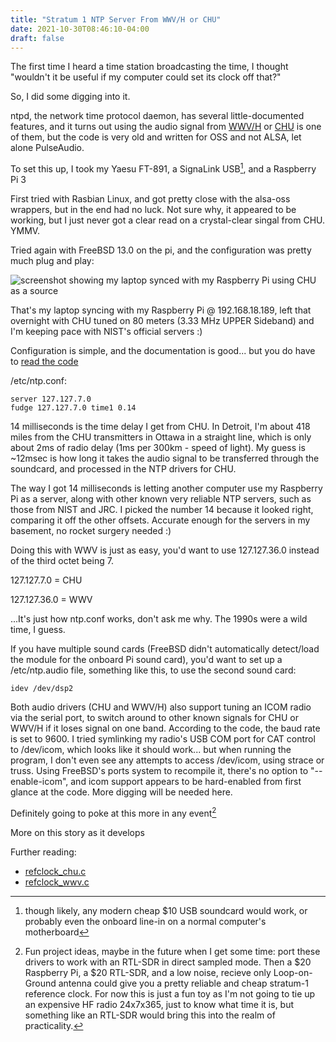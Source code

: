```yaml
---
title: "Stratum 1 NTP Server From WWV/H or CHU"
date: 2021-10-30T08:46:10-04:00
draft: false
---
```


The first time I heard a time station broadcasting the time, I thought "wouldn't it be useful if my computer could set its clock off that?"

So, I did some digging into it.

ntpd, the network time protocol daemon, has several little-documented features, and it turns out using the audio signal from [WWV/H](https://en.wikipedia.org/wiki/WWV_(radio_station)) or [CHU](https://en.wikipedia.org/wiki/CHU_(radio_station)) is one of them, but the code is very old and written for OSS and not ALSA, let alone PulseAudio.

To set this up, I took my Yaesu FT-891, a SignaLink USB[^1], and a Raspberry Pi 3

First tried with Rasbian Linux, and got pretty close with the alsa-oss wrappers, but in the end had no luck. Not sure why, it appeared to be working, but I just never got a clear read on a crystal-clear singal from CHU. YMMV.

Tried again with FreeBSD 13.0 on the pi, and the configuration was pretty much plug and play:

![screenshot showing my laptop synced with my Raspberry Pi using CHU as a source](https://mackmyra.static.mojocloud.com/screenshots/eeb45e5b-2392-40a7-b997-8cf8c5ca1382.png)

That's my laptop syncing with my Raspberry Pi @ 192.168.18.189, left that overnight with CHU tuned on 80 meters (3.33 MHz UPPER Sideband) and I'm keeping pace with NIST's official servers :) 

Configuration is simple, and the documentation is good... but you do have to [read the code](https://github.com/ntp-project/ntp/blob/master-no-authorname/ntpd/refclock_chu.c) 

/etc/ntp.conf:

    server 127.127.7.0
    fudge 127.127.7.0 time1 0.14


14 milliseconds is the time delay I get from CHU. In Detroit, I'm about 418 miles from the CHU transmitters in Ottawa in a straight line, which is only about 2ms of radio delay (1ms per 300km - speed of light). My guess is ~12msec is how long it takes the audio signal to be transferred through the soundcard, and processed in the NTP drivers for CHU.

The way I got 14 milliseconds is letting another computer use my Raspberry Pi as a server, along with other known very reliable NTP servers, such as those from NIST and JRC. I picked the number 14 because it looked right, comparing it off the other offsets. Accurate enough for the servers in my basement, no rocket surgery needed :)

Doing this with WWV is just as easy, you'd want to use 127.127.36.0 instead of the third octet being 7.

127.127.7.0 = CHU

127.127.36.0 = WWV

...It's just how ntp.conf works, don't ask me why. The 1990s were a wild time, I guess.

If you have multiple sound cards (FreeBSD didn't automatically detect/load the module for the onboard Pi sound card), you'd want to set up a /etc/ntp.audio file, something like this, to use the second sound card:

    idev /dev/dsp2


Both audio drivers (CHU and WWV/H) also support tuning an ICOM radio via the serial port, to switch around to other known signals for CHU or WWV/H if it loses signal on one band. According to the code, the baud rate is set to 9600. I tried symlinking my radio's USB COM port for CAT control to /dev/icom, which looks like it should work... but when running the program, I don't even see any attempts to access /dev/icom, using strace or truss. Using FreeBSD's ports system to recompile it, there's no option to "--enable-icom", and icom support appears to be hard-enabled from first glance at the code. More digging will be needed here.


Definitely going to poke at this more in any event[^2]

More on this story as it develops 

Further reading:

- [refclock_chu.c](https://github.com/ntp-project/ntp/blob/master-no-authorname/ntpd/refclock_chu.c)
- [refclock_wwv.c](https://github.com/ntp-project/ntp/blob/master-no-authorname/ntpd/refclock_wwv.c)


[^1]: though likely, any modern cheap $10 USB soundcard would work, or probably even the onboard line-in on a normal computer's motherboard
[^2]: Fun project ideas, maybe in the future when I get some time: port these drivers to work with an RTL-SDR in direct sampled mode. Then a $20 Raspberry Pi, a $20 RTL-SDR, and a low noise, recieve only Loop-on-Ground antenna could give you a pretty reliable and cheap stratum-1 reference clock. For now this is just a fun toy as I'm not going to tie up an expensive HF radio 24x7x365, just to know what time it is, but something like an RTL-SDR would bring this into the realm of practicality.

